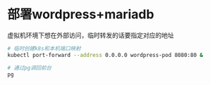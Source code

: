 # 部署wordpress+mariadb

虚拟机环境下想在外部访问，临时转发的话要指定对应的地址

```sh
# 临时创建k8s和本机端口映射 
kubectl port-forward --address 0.0.0.0 wordpress-pod 8080:80 &

# 通过pg调回前台
pg
```